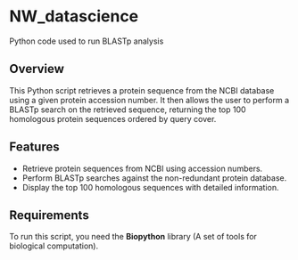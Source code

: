 # NW_datascience
Python code used to run BLASTp analysis

## Overview
This Python script retrieves a protein sequence from the NCBI database using a given protein accession number. It then allows the user to perform a BLASTp search on the retrieved sequence, returning the top 100 homologous protein sequences ordered by query cover.

## Features
- Retrieve protein sequences from NCBI using accession numbers.
- Perform BLASTp searches against the non-redundant protein database.
- Display the top 100 homologous sequences with detailed information.

## Requirements
To run this script, you need the **Biopython** library (A set of tools for biological computation).
